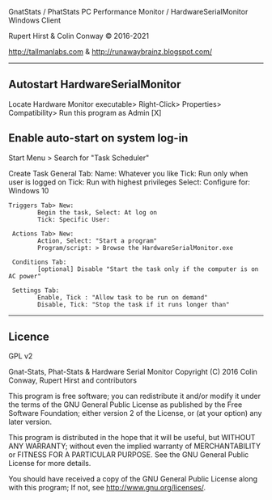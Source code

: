 
  GnatStats / PhatStats PC Performance Monitor / HardwareSerialMonitor Windows Client  
  
  Rupert Hirst & Colin Conway © 2016-2021
  
  http://tallmanlabs.com  & http://runawaybrainz.blogspot.com/
  
---------------------------------------------------------------------------------------------------------
Autostart HardwareSerialMonitor
----------------------------------
Locate Hardware Monitor executable> Right-Click> Properties> Compatibility> Run this program as Admin [X]

Enable auto-start on system log-in
----------------------------------

Start Menu > Search for "Task Scheduler"

Create Task
    General Tab:
            Name: Whatever you like
            Tick: Run only when user is logged on
            Tick: Run with highest privileges
            Select: Configure for: Windows 10

    Triggers Tab> New:
            Begin the task, Select: At log on
            Tick: Specific User:

     Actions Tab> New:
            Action, Select: "Start a program"
            Program/script: > Browse the HardwareSerialMonitor.exe

     Conditions Tab:
            [optional] Disable "Start the task only if the computer is on AC power"

     Settings Tab:
            Enable, Tick : "Allow task to be run on demand"
            Disable, Tick: "Stop the task if it runs longer than"

---------------------------------------------------------------------------------------------------------

Licence
-------
GPL v2

Gnat-Stats, Phat-Stats & Hardware Serial Monitor Copyright (C) 2016 Colin Conway, Rupert Hirst and contributors

This program is free software; you can redistribute it and/or modify it under the terms of the GNU General Public License as published by the Free Software Foundation; either version 2 of the License, or (at your option) any later version.

This program is distributed in the hope that it will be useful, but WITHOUT ANY WARRANTY; without even the implied warranty of MERCHANTABILITY or FITNESS FOR A PARTICULAR PURPOSE. See the GNU General Public License for more details.

You should have received a copy of the GNU General Public License along with this program; If not, see http://www.gnu.org/licenses/.
